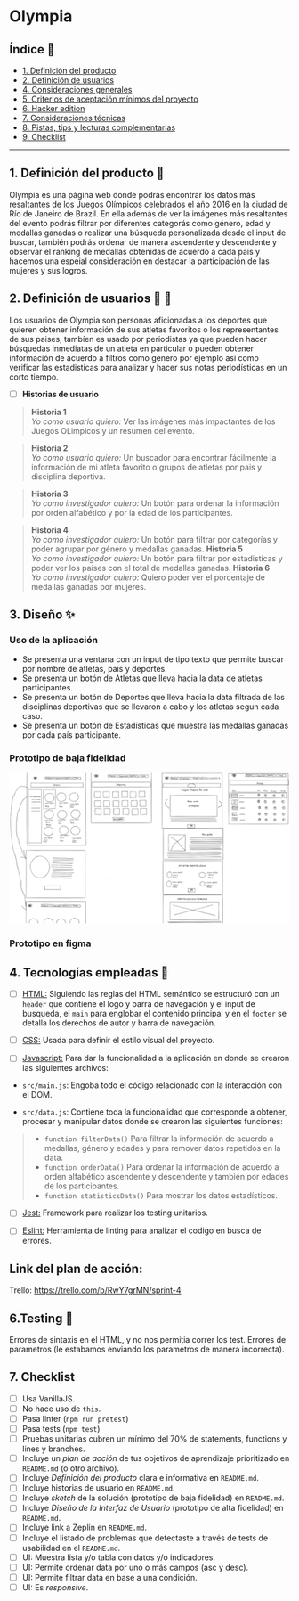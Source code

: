 # Olympia 

## Índice :page_facing_up:

* [1. Definición del producto](#1-resumen-del-proyecto)
* [2. Definición de usuarios](#2-objetivos-de-aprendizaje)
* [4. Consideraciones generales](#4-consideraciones-generales)
* [5. Criterios de aceptación mínimos del proyecto](#5-criterios-de-aceptación-mínimos-del-proyecto)
* [6. Hacker edition](#6-hacker-edition)
* [7. Consideraciones técnicas](#7-consideraciones-técnicas)
* [8. Pistas, tips y lecturas complementarias](#8-pistas-tips-y-lecturas-complementarias)
* [9. Checklist](#9-checklist)

***

## 1. Definición del producto :pencil:
<!-- ### Definición del producto
Documenta brevemente tu trabajo en el archivo `README.md` de tu repositorio,
contándonos cómo fue tu proceso de diseño y cómo crees que el producto resuelve
el problema (o problemas) que tiene tu usuario.
* ¿Quiénes son los principales usuarios de producto?
* ¿Cuáles son los objetivos de estos usuarios en relación con el producto?
* ¿Cuáles son los datos más relevantes que quieren ver en la interfaz y por qué?
* ¿Cuándo utilizan o utilizarían el producto?
* Toda tu investigación previa debe tener como resultado todas las Historias
  de Usuario de tu proyecto.
* No hagas los prototipos de alta fidelidad de todas tus Historias. Comienza
  solamente por los que se necesiten para tu Sprint 1 (semana 1 de trabajo). Más
  pistas en la guía de organización para el proyecto. -->

Olympia es una página web donde podrás encontrar los datos más resaltantes de los Juegos Olímpicos celebrados el año 2016 en la ciudad de Río de Janeiro de Brazil. En ella además de ver la imágenes más resaltantes del evento podrás filtrar por diferentes categorás como género, edad y medallas ganadas o realizar una búsqueda personalizada desde el input de buscar, también podrás ordenar de manera ascendente y descendente y observar el ranking de medallas obtenidas de acuerdo a cada pais y hacemos una espeial consideración en destacar la participación de las mujeres y sus logros.


## 2. Definición de usuarios :woman: :man:

Los usuarios de Olympia son personas aficionadas a los deportes que quieren obtener información de sus atletas favoritos o los representantes de sus paises, tambíen es usado por periodistas ya que pueden hacer búsquedas inmediatas de un atleta en particular o pueden obtener información de acuerdo a filtros como genero por ejemplo así como verificar las estadisticas para analizar y hacer sus notas periodísticas en un corto tiempo.

- [ ] **Historias de usuario**
<!-- ### Historias de usuario
Una vez que entiendas las necesidades de tus usuarios, escribe las [Historias
de Usuario](https://es.wikipedia.org/wiki/Historias_de_usuario) que representen
todo lo que el usuario necesita hacer/ver. Las **Historias de Usuario** deben
ser el resultado de tu proceso de investigación o _research_ de tus usuarios.
Asegúrate de incluir la definición de terminado (_definition of done_) y los
Criterios de Aceptación para cada una.
En la medida de lo posible, termina una historia de usuario antes de pasar
a la siguiente (Cumple con Definición de Terminado + Criterios de Aceptación). -->

> **Historia 1**  
*Yo como  usuario quiero:* Ver las imágenes más impactantes de los Juegos OLimpicos y un resumen del evento.

> **Historia 2**  
*Yo como  usuario quiero:* Un buscador para encontrar fácilmente la información de mi atleta favorito o grupos de atletas por pais y disciplina deportiva.

> **Historia 3**  
*Yo como investigador quiero:* Un botón para ordenar la información por orden alfabético y por la edad de los participantes.

> **Historia 4**  
*Yo como investigador quiero:* Un botón para filtrar por categorías y poder agrupar por género y medallas ganadas.
> **Historia 5**  
*Yo como investigador quiero:* Un botón para filtrar por estadisticas y  poder ver los paises con el total de medallas ganadas. 
> **Historia 6**  
*Yo como investigador quiero:* Quiero poder ver el porcentaje de medallas ganadas por mujeres.
## 3. Diseño :sparkles: 

<!-- ### Diseño de la Interfaz de Usuario
Durante tu trabajo deberás haber hecho e iterado bocetos (_sketches_) de tu
solución usando papel y lápiz. Te recomendamos tomar fotos de todas las
iteraciones que hagas, que las subas a tu repositorio y las menciones en tu
`README.md`.

#### Testeos de usabilidad
Durante el reto deberás hacer _tests_ de usabilidad con distintos usuarios, y
en base a los resultados, deberás iterar tus diseños. Cuéntanos
qué problemas de usabilidad detectaste a través de los _tests_ y cómo los
mejoraste en tu propuesta final. 

##.Criterios Minimos de aceptación del proyecto :wrench:
- [x] Mostrar la data en una interfaz: puede ser un card, una tabla, una lista,
   etc.
- [x] Permitir al usuario interactuar para obtener la infomación que necesita.
- [x]Ser _responsive_, es decir, debe visualizarse sin problemas desde distintos
   tamaños de pantallas: móviles, tablets y desktops.
- [x]Que la interfaz siga los fundamentos de _visual design_.
-->

### Uso de la aplicación  
- Se presenta una ventana con un input de tipo texto que permite buscar por nombre de atletas, pais y deportes.
- Se presenta un botón de Atletas que lleva hacia la data de atletas participantes.
- Se presenta un botón de Deportes que lleva hacia la data filtrada de las disciplinas deportivas que se llevaron a cabo y los atletas segun cada caso.
- Se presenta un botón de Estadísticas que muestra las medallas ganadas por cada país participante.

### Prototipo de baja fidelidad
![sitemap](https://github.com/margaZM/LIM015-data-lovers/blob/main/src/images/prototipo-baja.png?raw=true)

### Prototipo en figma



## 4. Tecnologías empleadas :hammer:

- [ ] [HTML:](https://developer.mozilla.org/es/docs/Web/HTML) Siguiendo las reglas del HTML semántico se estructuró con un `header` que contiene el logo y barra de navegación y el input de busqueda, el `main` para englobar el contenido principal y en el `footer` se detalla los derechos de autor y barra de navegación.

- [ ] [CSS:](https://developer.mozilla.org/es/docs/Web/CSS) Usada para definir el estilo visual del proyecto.

- [ ] [Javascript:](https://developer.mozilla.org/es/docs/Web/JavaScript) Para dar la funcionalidad a la aplicación en donde se crearon las siguientes archivos:

- `src/main.js`: Engoba todo el código relacionado con la interacción con el DOM.

- `src/data.js`: Contiene toda la funcionalidad que corresponde a obtener, procesar y manipular datos donde se crearon las siguientes funciones:

> - `function filterData()` Para filtrar la información de acuerdo a medallas, género y edades y para remover datos repetidos en la data.
> - `function orderData()` Para ordenar la información de acuerdo a orden alfabético ascendente y descendente y también por edades de los participantes.
> - `function statisticsData()` Para mostrar los datos estadísticos.

- [ ]  [Jest:](https://jestjs.io/docs/es-ES/getting-started) Framework para realizar los testing unitarios.

- [ ]  [Eslint:](https://jestjs.io/docs/es-ES/getting-started) Herramienta de linting para analizar el codigo en busca de errores.

## Link del plan de acción:

 Trello:  https://trello.com/b/RwY7grMN/sprint-4

## 6.Testing :wrench: 
Errores de sintaxis en el HTML, y no nos permitia correr los test.
Errores de parametros (le estabamos enviando los parametros de manera incorrecta).

## 7. Checklist
* [ ] Usa VanillaJS.
* [ ] No hace uso de `this`.
* [ ] Pasa linter (`npm run pretest`)
* [ ] Pasa tests (`npm test`)
* [ ] Pruebas unitarias cubren un mínimo del 70% de statements, functions y
  lines y branches.
* [ ] Incluye un _plan de acción_ de tus objetivos de aprendizaje prioritizado en `README.md` (o otro archivo).
* [ ] Incluye _Definición del producto_ clara e informativa en `README.md`.
* [ ] Incluye historias de usuario en `README.md`.
* [ ] Incluye _sketch_ de la solución (prototipo de baja fidelidad) en
  `README.md`.
* [ ] Incluye _Diseño de la Interfaz de Usuario_ (prototipo de alta fidelidad)
  en `README.md`.
* [ ] Incluye link a Zeplin en `README.md`.
* [ ] Incluye el listado de problemas que detectaste a través de tests de
  usabilidad en el `README.md`.
* [ ] UI: Muestra lista y/o tabla con datos y/o indicadores.
* [ ] UI: Permite ordenar data por uno o más campos (asc y desc).
* [ ] UI: Permite filtrar data en base a una condición.
* [ ] UI: Es _responsive_.
